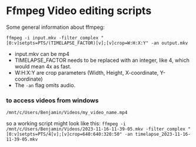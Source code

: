 # Ffmpeg Video editing scripts

Some general information about ffmpeg:

`ffmpeg -i input.mkv -filter_complex "[0:v]setpts=PTS/(TIMELAPSE_FACTOR)[v];[v]crop=W:H:X:Y" -an output.mkv`

- input.mkv can be mp4
- TIMELAPSE_FACTOR needs to be replaced with an integer, like 4, which would mean 4x as fast.
- W:H:X:Y are crop parameters (Width, Height, X-coordinate, Y-coordinate)
- The `-an` flag omits audio.


### to access videos from windows

`/mnt/c/Users/Benjamin/Videos/my_video_name.mp4`

so a working script might look like this:
`ffmpeg -i /mnt/c/Users/Benjamin/Videos/2023-11-16-11-39-05.mkv -filter_complex "[0:v]setpts=PTS/4[v];[v]crop=640:640:320:50" -an timelapse_2023-11-16-11-39-05.mkv`
